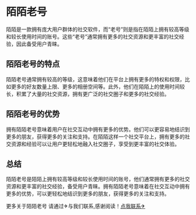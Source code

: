 # 陌陌老号

陌陌是一款拥有庞大用户群体的社交软件，而“老号”则是指在陌陌上拥有较高等级和较长使用时间的账号。这些“老号”通常拥有更多的社交资源和更丰富的社交经验，因此备受用户青睐。

## 陌陌老号的特点

陌陌老号通常拥有较高的等级，这意味着他们在平台上拥有更多的特权和权限，比如更多的好友数量上限、更多的相册空间等。此外，他们在陌陌上的使用时间较长，积累了大量的社交资源，拥有更广泛的社交圈子和更多的社交经验。

## 陌陌老号的优势

拥有陌陌老号意味着用户在社交互动中拥有更多的优势。他们可以更容易地结识到更多的朋友，获得更多的关注和支持。在陌陌这样一个社交平台上，拥有更多的社交资源和经验可以让用户更轻松地融入社交圈子，享受到更丰富的社交体验。

## 总结

陌陌老号是陌陌上拥有较高等级和较长使用时间的账号，他们通常拥有更多的社交资源和更丰富的社交经验，备受用户青睐。拥有陌陌老号意味着在社交互动中拥有更多的优势，可以更轻松地结识到更多的朋友，获得更多的关注和支持。

更多关于陌陌老号 请通过✈与我们联系,感谢阅读！[点我联系✈](https://www.k02.cc)
